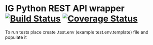 # IG Python REST API wrapper [![Build Status](https://travis-ci.com/denisvolokh/ig-python-api.svg?branch=develop)](https://travis-ci.com/denisvolokh/ig-python-api) [![Coverage Status](https://coveralls.io/repos/github/denisvolokh/ig-python-api/badge.svg?branch=develop)](https://coveralls.io/github/denisvolokh/ig-python-api?branch=develop)

To run tests place create .test.env (example test.env.template) file and populate it